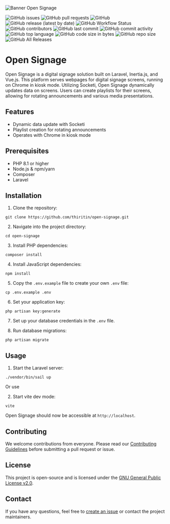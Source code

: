 ![Banner Open Signage](https://banners.beyondco.de/Open%20Signage.png?theme=light&packageManager=&packageName=&pattern=architect&style=style_1&description=Unleash+Dynamic+Signage&md=1&showWatermark=0&fontSize=100px&images=information-circle)

![GitHub issues](https://img.shields.io/github/issues/thiritin/open-signage)
![GitHub pull requests](https://img.shields.io/github/issues-pr/thiritin/open-signage)
![GitHub](https://img.shields.io/github/license/thiritin/open-signage)
![GitHub release (latest by date)](https://img.shields.io/github/v/release/thiritin/open-signage)
![GitHub Workflow Status](https://img.shields.io/github/workflow/status/thiritin/open-signage/CI)
![GitHub contributors](https://img.shields.io/github/contributors/thiritin/open-signage)
![GitHub last commit](https://img.shields.io/github/last-commit/thiritin/open-signage)
![GitHub commit activity](https://img.shields.io/github/commit-activity/m/thiritin/open-signage)
![GitHub top language](https://img.shields.io/github/languages/top/thiritin/open-signage)
![GitHub code size in bytes](https://img.shields.io/github/languages/code-size/thiritin/open-signage)
![GitHub repo size](https://img.shields.io/github/repo-size/thiritin/open-signage)
![GitHub All Releases](https://img.shields.io/github/downloads/thiritin/open-signage/total)
# Open Signage

Open Signage is a digital signage solution built on Laravel, Inertia.js, and Vue.js. This platform serves webpages for digital signage screens, running on Chrome in kiosk mode. Utilizing Socketi, Open Signage dynamically updates data on screens. Users can create playlists for their screens, allowing for rotating announcements and various media presentations.

## Features

- Dynamic data update with Socketi
- Playlist creation for rotating announcements
- Operates with Chrome in kiosk mode

## Prerequisites

- PHP 8.1 or higher
- Node.js & npm/yarn
- Composer
- Laravel

## Installation

1. Clone the repository:

```
git clone https://github.com/thiritin/open-signage.git
```

2. Navigate into the project directory:

```
cd open-signage
```

3. Install PHP dependencies:

```
composer install
```

4. Install JavaScript dependencies:

```
npm install
```

5. Copy the `.env.example` file to create your own `.env` file:

```
cp .env.example .env
```

6. Set your application key:

```
php artisan key:generate
```

7. Set up your database credentials in the `.env` file.

8. Run database migrations:

```
php artisan migrate
```

## Usage

1. Start the Laravel server:

```
./vendor/bin/sail up
```

Or use 

2. Start vite dev mode:

```
vite
```

Open Signage should now be accessible at `http://localhost`.

## Contributing

We welcome contributions from everyone. Please read our [Contributing Guidelines](CONTRIBUTING.md) before submitting a pull request or issue.

## License

This project is open-source and is licensed under the [GNU General Public License v2.0](LICENSE.md).

## Contact

If you have any questions, feel free to [create an issue](https://github.com/thiritin/open-signage/issues/new) or contact the project maintainers.
